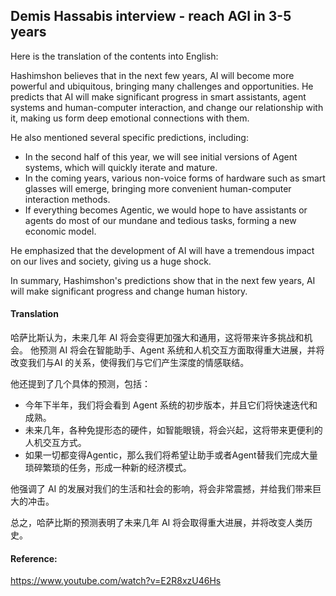 ## Demis Hassabis interview - reach AGI in 3-5 years

Here is the translation of the contents into English:

<document>
Hashimshon believes that in the next few years, AI will become more powerful and ubiquitous, bringing many challenges and opportunities. He predicts that AI will make significant progress in smart assistants, agent systems and human-computer interaction, and change our relationship with it, making us form deep emotional connections with them.

He also mentioned several specific predictions, including:

*   In the second half of this year, we will see initial versions of Agent systems, which will quickly iterate and mature.
*   In the coming years, various non-voice forms of hardware such as smart glasses will emerge, bringing more convenient human-computer interaction methods.
*   If everything becomes Agentic, we would hope to have assistants or agents do most of our mundane and tedious tasks, forming a new economic model.

He emphasized that the development of AI will have a tremendous impact on our lives and society, giving us a huge shock.

In summary, Hashimshon's predictions show that in the next few years, AI will make significant progress and change human history.</document>

#### Translation 

哈萨比斯认为，未来几年 AI 将会变得更加强大和通用，这将带来许多挑战和机会。 他预测 AI 将会在智能助手、Agent 系统和人机交互方面取得重大进展，并将改变我们与AI 的关系，使得我们与它们产生深度的情感联结。

他还提到了几个具体的预测，包括：

*   今年下半年，我们将会看到 Agent 系统的初步版本，并且它们将快速迭代和成熟。
*   未来几年，各种免提形态的硬件，如智能眼镜，将会兴起，这将带来更便利的人机交互方式。
*   如果一切都变得Agentic，那么我们将希望让助手或者Agent替我们完成大量琐碎繁琐的任务，形成一种新的经济模式。

他强调了 AI 的发展对我们的生活和社会的影响，将会非常震撼，并给我们带来巨大的冲击。

总之，哈萨比斯的预测表明了未来几年 AI 将会取得重大进展，并将改变人类历史。

#### Reference: 

https://www.youtube.com/watch?v=E2R8xzU46Hs